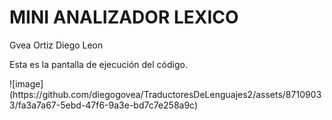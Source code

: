 # MINI ANALIZADOR LEXICO
<p>Gvea Ortiz Diego Leon </p>
<p>Esta es la pantalla de ejecución del código. </p>
![image](https://github.com/diegogovea/TraductoresDeLenguajes2/assets/87109033/fa3a7a67-5ebd-47f6-9a3e-bd7c7e258a9c)
